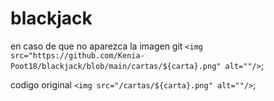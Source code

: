 # blackjack
en caso de que no aparezca la imagen
git
`<img src="https://github.com/Kenia-Poot18/blackjack/blob/main/cartas/${carta}.png" alt=""/>`;

codigo original
 `<img src="/cartas/${carta}.png" alt=""/>`;
